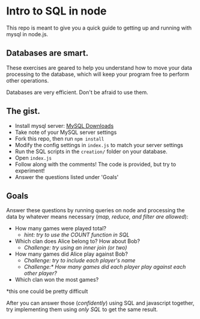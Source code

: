 # Intro to SQL in node
This repo is meant to give you a quick guide to getting up and running with mysql
in node.js.

## Databases are smart.

These exercises are geared to help you understand how to move your data processing to the database, which will keep your program free to perform other operations.

Databases are very efficient. Don't be afraid to use them.

## The gist.
* Install mysql server: [MySQL Downloads](http://dev.mysql.com/downloads/mysql/)
* Take note of your MySQL server settings
* Fork this repo, then run `npm install`
* Modify the config settings in `index.js` to match your server settings
* Run the SQL scripts in the `creation/` folder on your database.
* Open `index.js`
* Follow along with the comments! The code is provided, but try to experiment!
* Answer the questions listed under 'Goals'

## Goals
Answer these questions by running queries on node and processing the data by whatever means necessary (_map, reduce, and filter are allowed_):
* How many games were played total?
  * _hint: try to use the COUNT function in SQL_
* Which clan does Alice belong to? How about Bob?
  * _Challenge: try using an inner join (or two)_
* How many games did Alice play against Bob?
  * _Challenge: try to include each player's name_
  * _Challenge:* How many games did each player play against each other player?_
* Which clan won the most games?


*this one could be pretty difficult

After you can answer those  (_confidently_) using SQL and javascript together, try implementing them using _only SQL_ to get the same result.
